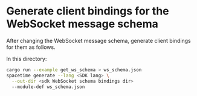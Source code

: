# Generate client bindings for the WebSocket message schema

After changing the WebSocket message schema, generate client bindings for them as follows.

In this directory:

```sh
cargo run --example get_ws_schema > ws_schema.json
spacetime generate --lang <SDK lang> \
  --out-dir <sdk WebSocket schema bindings dir>
  --module-def ws_schema.json
```
